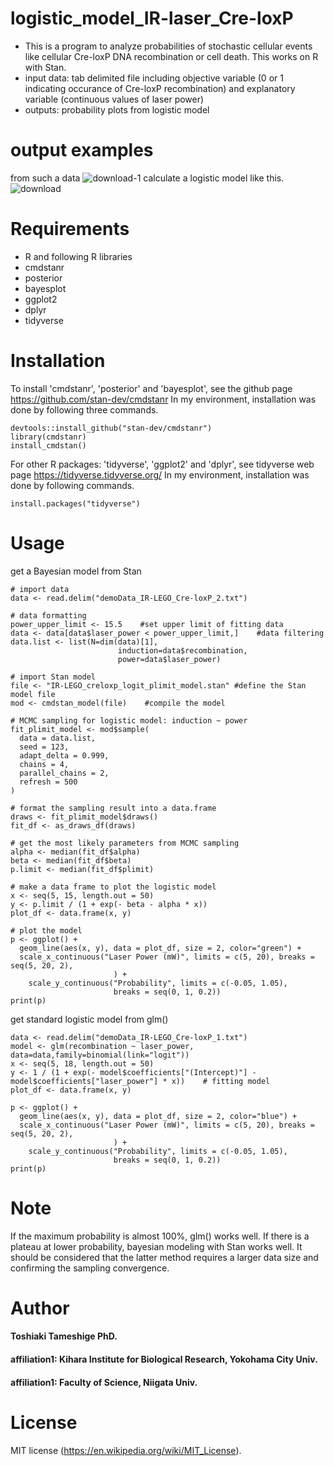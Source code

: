 # logistic_model_IR-laser_Cre-loxP

* This is a program to analyze probabilities of stochastic cellular events like cellular Cre-loxP DNA recombination or cell death.
This works on R with Stan.
* input data: tab delimited file including objective variable (0 or 1 indicating occurance of Cre-loxP recombination) and explanatory variable (continuous values of laser power)
* outputs: probability plots from logistic model

# output examples

from such a data
![download-1](https://user-images.githubusercontent.com/51182565/143690177-415ed548-06f8-4bbd-99c4-39f8b82df637.png)
calculate a logistic model like this.
![download](https://user-images.githubusercontent.com/51182565/143690433-b35130a3-508d-4013-9d35-95ff71d3278d.png)

# Requirements
* R and following R libraries
* cmdstanr
* posterior
* bayesplot
* ggplot2
* dplyr
* tidyverse

# Installation

To install 'cmdstanr', 'posterior' and 'bayesplot', see the github page https://github.com/stan-dev/cmdstanr
In my environment, installation was done by following three commands.
```{r}
devtools::install_github("stan-dev/cmdstanr")
library(cmdstanr)
install_cmdstan()
```

For other R packages: 'tidyverse', 'ggplot2' and 'dplyr', see tidyverse web page https://tidyverse.tidyverse.org/
In my environment, installation was done by following commands.
```{r}
install.packages("tidyverse")
```

# Usage

get a Bayesian model from Stan
```{r}
# import data
data <- read.delim("demoData_IR-LEGO_Cre-loxP_2.txt")

# data formatting
power_upper_limit <- 15.5    #set upper limit of fitting data
data <- data[data$laser_power < power_upper_limit,]    #data filtering 
data.list <- list(N=dim(data)[1], 
                        induction=data$recombination, 
                        power=data$laser_power)

# import Stan model
file <- "IR-LEGO_creloxp_logit_plimit_model.stan" #define the Stan model file
mod <- cmdstan_model(file)    #compile the model

# MCMC sampling for logistic model: induction ~ power
fit_plimit_model <- mod$sample(
  data = data.list,
  seed = 123,
  adapt_delta = 0.999,
  chains = 4,
  parallel_chains = 2,
  refresh = 500
)

# format the sampling result into a data.frame
draws <- fit_plimit_model$draws()
fit_df <- as_draws_df(draws)

# get the most likely parameters from MCMC sampling
alpha <- median(fit_df$alpha)
beta <- median(fit_df$beta)
p.limit <- median(fit_df$plimit)

# make a data frame to plot the logistic model
x <- seq(5, 15, length.out = 50)
y <- p.limit / (1 + exp(- beta - alpha * x))
plot_df <- data.frame(x, y)

# plot the model
p <- ggplot() +
  geom_line(aes(x, y), data = plot_df, size = 2, color="green") +
  scale_x_continuous("Laser Power (mW)", limits = c(5, 20), breaks = seq(5, 20, 2),
                       ) +
    scale_y_continuous("Probability", limits = c(-0.05, 1.05),
                       breaks = seq(0, 1, 0.2))
print(p)

```

get standard logistic model from glm()
```{r}
data <- read.delim("demoData_IR-LEGO_Cre-loxP_1.txt")
model <- glm(recombination ~ laser_power, data=data,family=binomial(link="logit"))
x <- seq(5, 18, length.out = 50)
y <- 1 / (1 + exp(- model$coefficients["(Intercept)"] - model$coefficients["laser_power"] * x))    # fitting model
plot_df <- data.frame(x, y)

p <- ggplot() +
  geom_line(aes(x, y), data = plot_df, size = 2, color="blue") +
  scale_x_continuous("Laser Power (mW)", limits = c(5, 20), breaks = seq(5, 20, 2),
                       ) +
    scale_y_continuous("Probability", limits = c(-0.05, 1.05),
                       breaks = seq(0, 1, 0.2))
print(p)
```

# Note

If the maximum probability is  almost 100%, glm() works well.
If there is a plateau at lower probability, bayesian modeling with Stan works well. 
It should be considered that the latter method requires a larger data size and confirming the sampling convergence.

# Author

#### Toshiaki Tameshige PhD.
#### affiliation1: Kihara Institute for Biological Research, Yokohama City Univ.
#### affiliation1: Faculty of Science, Niigata Univ.

# License
MIT license (https://en.wikipedia.org/wiki/MIT_License).
